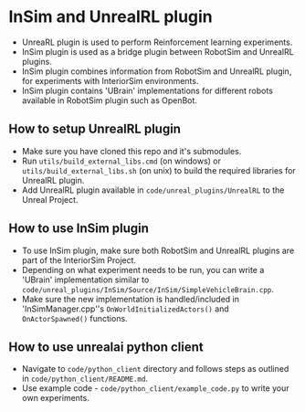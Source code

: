 # InSim and UnrealRL plugin

- UnreaRL plugin is used to perform Reinforcement learning experiments.
- InSim plugin is used as a bridge plugin between RobotSim and UnrealRL plugins.
- InSim plugin combines information from RobotSim and UnrealRL plugin, for experiments with InteriorSim environments.
- InSim plugin contains 'UBrain' implementations for different robots available in RobotSim plugin such as OpenBot.

## How to setup UnrealRL plugin

- Make sure you have cloned this repo and it's submodules.
- Run `utils/build_external_libs.cmd` (on windows) or `utils/build_external_libs.sh` (on unix) to build the required libraries for UnrealRL plugin.
- Add UnrealRL plugin available in `code/unreal_plugins/UnrealRL` to the Unreal Project.

## How to use InSim plugin

- To use InSim plugin, make sure both RobotSim and UnrealRL plugins are part of the InteriorSim Project.
- Depending on what experiment needs to be run, you can write a 'UBrain' implementation similar to `code/unreal_plugins/InSim/Source/InSim/SimpleVehicleBrain.cpp`.
- Make sure the new implementation is handled/included in 'InSimManager.cpp''s `OnWorldInitializedActors()` and `OnActorSpawned()` functions.

## How to use unrealai python client

- Navigate to `code/python_client` directory and follows steps as outlined in `code/python_client/README.md`.
- Use example code - `code/python_client/example_code.py` to write your own experiments.